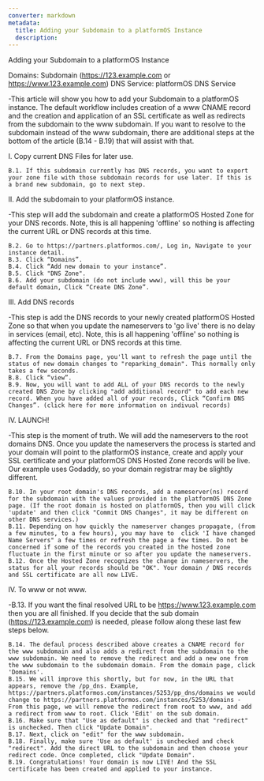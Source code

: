 ```yaml
---
converter: markdown
metadata:
  title: Adding your Subdomain to a platformOS Instance
  description: 
---
```


Adding your Subdomain to a platformOS Instance

Domains: Subdomain (https://123.example.com or https://www.123.example.com)
DNS Service: platformOS DNS Service

-This article will show you how to add your Subdomain to a platformOS instance. The default workflow includes creation of a www CNAME record and the creation and application of an SSL certificate as well as redirects from the subdomain to the www subdomain. If you want to resolve to the subdomain instead of the www subdomain, there are additional steps at the bottom of the article (B.14 - B.19) that will assist with that.

I. Copy current DNS Files for later use.

    B.1. If this subdomain currently has DNS records, you want to export your zone file with those subdomain records for use later. If this is a brand new subdomain, go to next step.
    
II. Add the subdomain to your platformOS instance.

-This step will add the subdomain and create a platformOS Hosted Zone for your DNS records. Note, this is all happening 'offline' so nothing is affecting the current URL or DNS records at this time.

    B.2. Go to https://partners.platformos.com/, Log in, Navigate to your instance detail.
    B.3. Click “Domains”.
    B.4. Click “Add new domain to your instance”.
    B.5. Click "DNS Zone".
    B.6. Add your subdomain (do not include www), will this be your default domain, Click “Create DNS Zone”.
    
III. Add DNS records

-This step is add the DNS records to your newly created platformOS Hosted Zone so that when you update the nameservers to 'go live' there is no delay in services (email, etc). Note, this is all happening 'offline' so nothing is affecting the current URL or DNS records at this time.

	B.7. From the Domains page, you'll want to refresh the page until the status of new domain changes to "reparking_domain". This normally only takes a few seconds.
	B.8. Click “view”.
    B.9. Now, you will want to add ALL of your DNS records to the newly created DNS Zone by clicking "add additional record" to add each new record. When you have added all of your records, Click “Confirm DNS Changes”. (click here for more information on indivual records)
    
IV. LAUNCH!

-This step is the moment of truth. We will add the nameservers to the root domains DNS. Once you update the nameservers the process is started and your domain will point to the platformOS instance, create and apply your SSL certificate and your platformOS DNS Hosted Zone records will be live. Our example uses Godaddy, so your domain registrar may be slightly different.

    B.10. In your root domain's DNS records, add a nameserver(ns) record for the subdomain with the values provided in the platformOS DNS Zone page. (If the root domain is hosted on platformOS, then you will click 'update' and then click "Commit DNS Changes", it may be different on other DNS services.)
    B.11. Depending on how quickly the nameserver changes propagate, (from a few minutes, to a few hours), you may have to  click 'I have changed Name Servers" a few times or refresh the page a few times. Do not be concerned if some of the records you created in the hosted zone fluctuate in the first minute or so after you update the nameservers.
    B.12. Once the Hosted Zone recognizes the change in nameservers, the status for all your records should be "OK". Your domain / DNS records and SSL certificate are all now LIVE.

IV. To www or not www.

-B.13. If you want the final resolved URL to be https://www.123.example.com then you are all finished. If you decide that the sub domain (https://123.example.com) is needed, please follow along these last few steps below.


    B.14. The defaul process described above creates a CNAME record for the www subdomain and also adds a redirect from the subdomain to the www subdomain. We need to remove the redirect and add a new one from the www subdomain to the subdomain domain. From the domain page, click 'Domains'.
    B.15. We will improve this shortly, but for now, in the URL that appears, remove the /pp_dns. Example, https://partners.platformos.com/instances/5253/pp_dns/domains we would change to https://partners.platformos.com/instances/5253/domains - From this page, we will remove the redirect from root to www, and add a redirect from www to root. Click 'Edit' on the sub domain.
    B.16. Make sure that "Use as default" is checked and that "redirect" is unchecked. Then click "Update Domain".
    B.17. Next, click on "edit" for the www subdomain.
    B.18. Finally, make sure 'Use as default' is unchecked and check "redirect". Add the direct URL to the subdomain and then choose your redirect code. Once completed, click "Update Domain".
    B.19. Congratulations! Your domain is now LIVE! And the SSL certificate has been created and applied to your instance.







